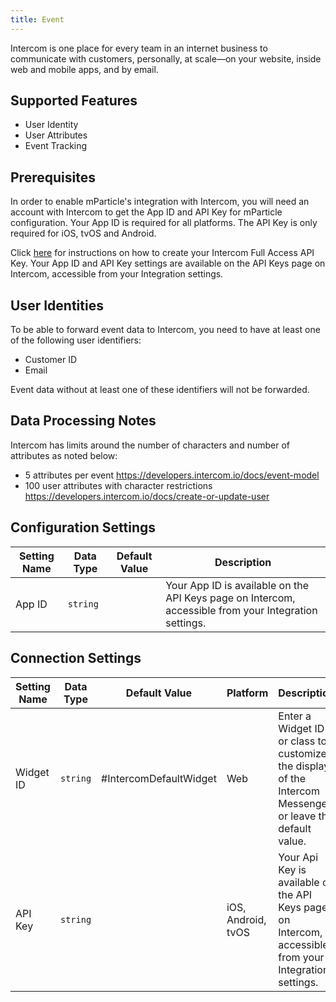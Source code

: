 ```yaml
---
title: Event
---
```


Intercom is one place for every team in an internet business to communicate with customers, personally, at scale—on your website, inside web and mobile apps, and by email.  

## Supported Features

 * User Identity
 * User Attributes
 * Event Tracking
 
## Prerequisites

In order to enable mParticle's integration with Intercom, you will need an account with Intercom to get the App ID and API Key for mParticle configuration.  Your App ID is required for all platforms. The API Key is only required for iOS, tvOS and Android.  

Click [here](https://developers.intercom.io/reference#authorization) for instructions on how to create your Intercom Full Access API Key.  Your App ID and API Key settings are available on the API Keys page on Intercom, accessible from your Integration settings.

## User Identities

To be able to forward event data to Intercom, you need to have at least one of the following user identifiers:

* Customer ID
* Email

Event data without at least one of these identifiers will not be forwarded.

## Data Processing Notes

Intercom has limits around the number of characters and number of attributes as noted below:

* 5 attributes per event <https://developers.intercom.io/docs/event-model>
* 100 user attributes with character restrictions <https://developers.intercom.io/docs/create-or-update-user>


## Configuration Settings

| Setting Name |  Data Type    | Default Value  | Description |
| ---|---|---|---
| App ID | `string` | <unset> | Your App ID is available on the API Keys page on Intercom, accessible from your Integration settings. |


## Connection Settings

| Setting Name |  Data Type    | Default Value | Platform | Description |
| ---|---|---|---|---
| Widget ID | `string` | #IntercomDefaultWidget | Web| Enter a Widget ID or class to customize the display of the Intercom Messenger or leave the default value. |
| API Key | `string` | <unset> | iOS, Android, tvOS| Your Api Key is available on the API Keys page on Intercom, accessible from your Integration settings. |


